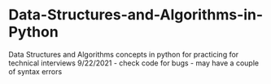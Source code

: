 # Data-Structures-and-Algorithms-in-Python
Data Structures and Algorithms concepts in python for practicing for technical interviews
9/22/2021 - check code for bugs - may have a couple of syntax errors
